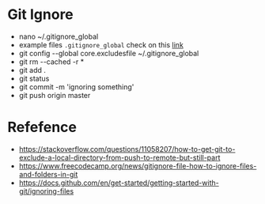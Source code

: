 # Git Ignore
- nano ~/.gitignore_global
- example files `.gitignore_global` check on this [link](https://raw.githubusercontent.com/xhilmi/gitignore/master/gitignore-bak) 
- git config --global core.excludesfile ~/.gitignore_global
- git rm --cached -r *
- git add .
- git status
- git commit -m 'ignoring something'
- git push origin master

# Refefence
- https://stackoverflow.com/questions/11058207/how-to-get-git-to-exclude-a-local-directory-from-push-to-remote-but-still-part
- https://www.freecodecamp.org/news/gitignore-file-how-to-ignore-files-and-folders-in-git
- https://docs.github.com/en/get-started/getting-started-with-git/ignoring-files
